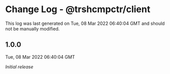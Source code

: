 # Change Log - @trshcmpctr/client

This log was last generated on Tue, 08 Mar 2022 06:40:04 GMT and should not be manually modified.

## 1.0.0
Tue, 08 Mar 2022 06:40:04 GMT

_Initial release_

